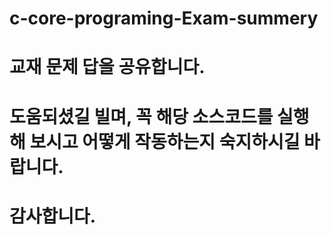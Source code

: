 # c-core-programing-Exam-summery

# 교재 문제 답을 공유합니다.

# 도움되셨길 빌며, 꼭 해당 소스코드를 실행 해 보시고 어떻게 작동하는지 숙지하시길 바랍니다.

# 감사합니다.
